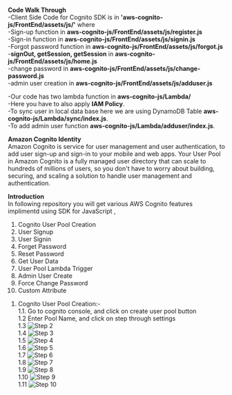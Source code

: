**Code Walk Through**<br/>
-Client Side Code for Cognito SDK is in **'aws-cognito-js/FrontEnd/assets/js/'** where <br/>
    -Sign-up function in **aws-cognito-js/FrontEnd/assets/js/register.js**<br/>
    -Sign-in function in **aws-cognito-js/FrontEnd/assets/js/signin.js**<br/>
    -Forgot password function in **aws-cognito-js/FrontEnd/assets/js/forgot.js**<br/>
    -**signOut, getSession, getSession** in **aws-cognito-js/FrontEnd/assets/js/home.js**<br/>
    -change password in **aws-cognito-js/FrontEnd/assets/js/change-password.js**<br/>
    -admin user creation in **aws-cognito-js/FrontEnd/assets/js/adduser.js**<br/>

-Our code has two lambda function in **aws-cognito-js/Lambda/**<br/>
    -Here you have to also apply **IAM Policy**.<br/>
    -To sync user in local data base here we are using DynamoDB Table **aws-cognito-js/Lambda/sync/index.js**.<br/>
    -To add admin user function **aws-cognito-js/Lambda/adduser/index.js**.<br/>

 

**Amazon Cognito Identity**<br/>
Amazon Cognito is service for user management and user authentication, to add user sign-up and sign-in to your mobile and web apps. Your User Pool in Amazon Cognito is a fully managed user directory that can scale to hundreds of millions of users, so you don't have to worry about building, securing, and scaling a solution to handle user management and authentication.

**Introduction**<br/>
In following repository you will get various AWS Cognito features implimentd using SDK for JavaScript , 
1. Cognito User Pool Creation
2. User Signup
3. User Signin
4. Forget Password
5. Reset Password
6. Get User Data
7. User Pool Lambda Trigger
8. Admin User Create
9. Force Change Password
10. Custom Attribute   
<!--<br/>-->

1. Cognito User Pool Creation:-<br/>
    1.1. Go to cognito console, and click on create user pool button<br/>
    1.2 Enter Pool Name, and click on step through settings<br/>
    1.3 ![Step 2](image/User_Pools(1).png)<br/>
    1.4 ![Step 3](image/User_Pools(2).png)<br/>
    1.5 ![Step 4](image/User_Pools(3).png)<br/>
    1.6 ![Step 5](image/User_Pools(4).png)<br/>
    1.7 ![Step 6](image/User_Pools(5).png)<br/>
    1.8 ![Step 7](image/User_Pools(6).png)<br/>
    1.9 ![Step 8](image/User_Pools(7).png)<br/>
    1.10 ![Step 9](image/User_Pools(8).png)<br/>
    1.11 ![Step 10](image/User_Pools(9).png)<br/>
